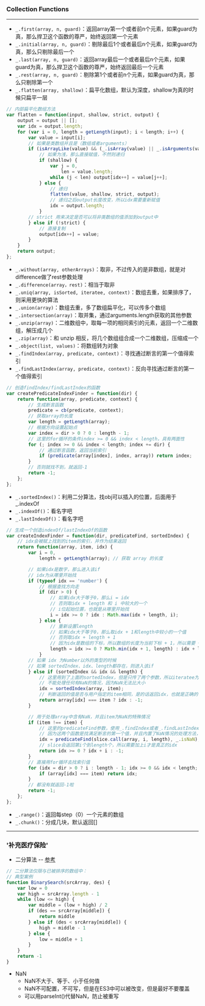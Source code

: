 ### Collection Functions

-------

- ```_.first(array, n, guard)```：返回array第一个或者前n个元素，如果guard为真，那么捍卫这个函数的尊严，始终返回第一个元素
- ```_.initial(array, n, guard)```：剔除最后1个或者最后n个元素，如果guard为真，那么只剔除最后一个
- ```_.last(array, n, guard)```：返回array最后一个或者最后n个元素，如果guard为真，那么捍卫这个函数的尊严，始终返回最后一个元素
- ```_.rest(array, n, guard)```：剔除第1个或者前n个元素，如果guard为真，那么只剔除第一个
- ```_.flatten(array, shallow)```：扁平化数组，默认为深度，shallow为真的时候只扁平一层
```javascript
// 内部扁平化数组方法
var flatten = function(input, shallow, strict, output) {
    output = output || [];
    var idx = output.length;
    for (var i = 0, length = getLength(input); i < length; i++) {
        var value = input[i];
        // 如果是类数组并且是（数组或者arguments）
        if (isArrayLike(value) && (_.isArray(value) || _.isArguments(value))) {
            // 如果为浅，那么直接赋值，不然则递归
            if (shallow) {
                var j = 0,
                    len = value.length;
                while (j < len) output[idx++] = value[j++];
            } else {
                // 递归
                flatten(value, shallow, strict, output);
                // 递归之后output长度改变，所以idx需要重新赋值
                idx = output.length;
            }
        // strict 用来决定是否可以将非类数组的值添加到output中
        } else if (!strict) {
            // 直接复制
            output[idx++] = value;
        }
    }
    return output;
};
```
- ```_.without(array, otherArrays)```：取非，不过传入的是非数组，就是对difference做了rest参数处理
- ```_.difference(array，rest)```：相当于取非
- ```_.uniq(array, isSorted, iteratee, context)```：数组去重，如果排序了，则采用更快的算法
- ```_.union(array)```：数组去重，多了数组扁平化，可以传多个数组
- ```_.intersection(array)```：取并集，通过arguments.length获取的其他参数
- ```_.unzip(array)```：二维数组中，取每一项的相同索引的元素，返回一个二维数组，解压成几个
- ```_.zip(array)```：和 unzip 相反，将几个数组组合成一个二维数组，压缩成一个
- ```_.object(list, values)```：将数组转为对象
- ```_.findIndex(array, predicate, context)```：寻找通过断言的第一个值得索引
- ```_.findLastIndex(array, predicate, context)```：反向寻找通过断言的第一个值得索引
```javascript
// 创造findIndex/findLastIndex的函数
var createPredicateIndexFinder = function(dir) {
    return function(array, predicate, context) {
        // 生成断言函数
        predicate = cb(predicate, context);
        // 获取array的长度
        var length = getLength(array);
        // 根据方向设置起始点
        var index = dir > 0 ? 0 : length - 1;
        // 这里的for循环的条件index >= 0 && index < length，具有两面性
        for (; index >= 0 && index < length; index += dir) {
            // 通过断言函数，返回当前索引
            if (predicate(array[index], index, array)) return index;
        }
        // 否则就找不到，就返回-1
        return -1;
    };
};
```
- ```_.sortedIndex()```：利用二分算法，找obj可以插入的位置，后面用于_.indexOf
- ```_.indexOf()```：看名字吧
- ```_.lastIndexOf()```：看名字吧
```javascript
// 生成一个创造indexOf/lastIndexOf的函数
var createIndexFinder = function(dir, predicateFind, sortedIndex) {
    // idx会被赋上找到的item的索引，并作为结果返回
    return function(array, item, idx) {
        var i = 0,
            length = getLength(array); // 获取 array 的长度

        // 如果idx是数字，那么进入该if
        // idx为从哪里开始找
        if (typeof idx == 'number') {
            // 根据查找方向走
            if (dir > 0) {
                // 如果idx大于等于0，那么i = idx
                // 否则取idx + length 和 i 中较大的一个
                // i位起始位置，也就是从哪里开始找
                i = idx >= 0 ? idx : Math.max(idx + length, i);
            } else {
                // 重新设置length
                // 如果idx大于等于0，那么取idx + 1和length中较小的一个值
                // 否则取idx + length + 1
                // 因为idx是数组的下标，所以数组的长度为当前下标 + 1，所以需要 + 1
                length = idx >= 0 ? Math.min(idx + 1, length) : idx + length + 1;
            }
        // 如果 idx 为Number以外的类型的时候
        // 如果 sortedIndex、idx、length都存在，则进入该if
        } else if (sortedIndex && idx && length) {
            // 这里用到了上面的sortedIndex，但是只传了两个参数，所以iteratee为_.identity，直接返回value
            // 不能处理任何有NaN的情况，因为NaN无法比大小
            idx = sortedIndex(array, item);
            // 判断返回的值是否与用户指定的item相同，是的话返回idx，也就是正确的位置，否则返回-1
            return array[idx] === item ? idx : -1;
        }

        // 用于处理array中含有NaN，并且item为NaN的特殊情况
        if (item !== item) {
            // 这里的predicateFind参数，使用_.findIndex或者_.findLastIndex
            // 因为这两个函数是找满足断言的第一个值，并且内置了NaN情况的处理方法，所以传入_.isNaN
            idx = predicateFind(slice.call(array, i, length), _.isNaN);
            // slice会返回第i个到length个，所以需要加上i才是真正的idx
            return idx >= 0 ? idx + i : -1;
        }
        // 直接用for循环去找索引值
        for (idx = dir > 0 ? i : length - 1; idx >= 0 && idx < length; idx += dir) {
            if (array[idx] === item) return idx;
        }
        // 都没有就返回-1啦
        return -1;
    };
};
```
- ```_.range()```：返回每step（0）一个元素的数组
- ```_.chunk()```：分成几块，默认返回[]

----------

### '补充医疗保险'

- 二分算法 -- [参考](http://gaojianzhuang110.blog.163.com/blog/static/186131462011018113727286/)
```javascript
// 二分算法仅限与已被排序的数组中：
// 典型案例
function BinarySearch(srcArray, des) {
    var low = 0
    var high = srcArray.length - 1
    while (low <= high) {
        var middle = (low + high) / 2
        if (des == srcArray[middle]) {
            return middle
        } else if (des < srcArray[middle]) {
            high = middle - 1
        } else {
            low = middle + 1
        }
    }　　
    return -1
}
```
- NaN
    + NaN不大于、等于、小于任何值
    + NaN不可配置，不可写，但是在ES3中可以被改变，但是最好不要覆盖
    + 可以用parseInt()代替NaN，防止被重写




